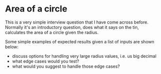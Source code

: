 # Area of a circle

This is a very simple interview question that I have come across before.
Normally it's an introductory question, does what it says on the tin,
calculates the area of a circle given the radius.

Some simple examples of expected results given a list of inputs are shown below:

* discuss options for handling very large radius values, i.e. us big decimal
* what edge cases would you test? 
* what would you suggest to handle those edge cases?
